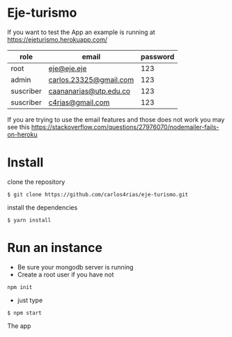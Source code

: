 # Eje-turismo

If you want to test the App an example  is running at https://ejeturismo.herokuapp.com/

|role   | email  | password  
|---|---|---|
| root  | eje@eje.eje  | 123  |
| admin   | carlos.23325@gmail.com  |  123 |
| suscriber   | caananarias@utp.edu.co  |  123 |
| suscriber   | c4rias@gmail.com  |  123 |

If you are trying to use the email features and those does not work you may see this https://stackoverflow.com/questions/27976070/nodemailer-fails-on-heroku

# Install
clone the repository
```
$ git clone https://github.com/carlos4rias/eje-turismo.git
```
install the dependencies

```
$ yarn install
```

# Run an instance
+ Be sure your mongodb server is running
+ Create a root user if you have not
```
npm init
```
+ just type
```
$ npm start
```

The app
